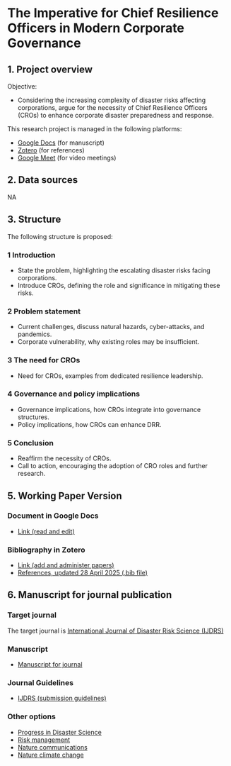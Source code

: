 # The Imperative for Chief Resilience Officers in Modern Corporate Governance

## 1. Project overview
Objective:
- Considering the increasing complexity of disaster risks affecting corporations, argue for the necessity of Chief Resilience Officers (CROs) to enhance corporate disaster preparedness and response.

This research project is managed in the following platforms:
- [Google Docs](https://docs.google.com/document/d/1W1RfKarkPBdWVro2TD5QKg3dTj3GxVH9yQ9nsY9nvos/edit?usp=sharing) (for manuscript)
- [Zotero](https://www.zotero.org/groups/5969876/resilieceofficers) (for references)
- [Google Meet](https://duo.app.goo.gl/yrH6bq5cIBhPRk6mdnObT9) (for video meetings)

## 2. Data sources
NA

## 3. Structure

The following structure is proposed:

### 1 Introduction
- State the problem, highlighting the escalating disaster risks facing corporations.
- Introduce CROs, defining the role and significance in mitigating these risks.

### 2 Problem statement
- Current challenges, discuss natural hazards, cyber-attacks, and pandemics.
- Corporate vulnerability, why existing roles may be insufficient.

### 3 The need for CROs
- Need for CROs, examples from dedicated resilience leadership.

### 4 Governance and policy implications
- Governance implications, how CROs integrate into governance structures.
- Policy implications, how CROs can enhance DRR.

### 5 Conclusion
- Reaffirm the necessity of CROs.
- Call to action, encouraging the adoption of CRO roles and further research.

## 5. Working Paper Version

### Document in Google Docs
- [Link (read and edit)](https://docs.google.com/document/d/1W1RfKarkPBdWVro2TD5QKg3dTj3GxVH9yQ9nsY9nvos/edit?usp=sharing)

### Bibliography in Zotero
- [Link (add and administer papers)](https://www.zotero.org/groups/5969876/resilieceofficers/collections/MBD5CC2K)
- [References, updated 28 April 2025 (.bib file)]()


## 6. Manuscript for journal publication

### Target journal
The target journal is [International Journal of Disaster Risk Science (IJDRS)](https://link.springer.com/journal/13753)

### Manuscript
- [Manuscript for journal]()

### Journal Guidelines
- [IJDRS (submission guidelines)](https://link.springer.com/journal/13753/submission-guidelines)

### Other options
- [Progress in Disaster Science](https://www.sciencedirect.com/journal/progress-in-disaster-science)
- [Risk management](https://www.palgrave.com/gp/journal/41283?utm_source=slink&utm_medium=journal_finder)
- [Nature communications](https://www.nature.com/ncomms/)
- [Nature climate change](https://www.nature.com/nclimate/?utm_source=slink&utm_medium=journal_finder)
